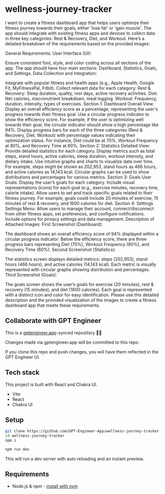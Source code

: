 # wellness-journey-tracker

I want to create a fitness dashboard app that helps users optimize their fitness journey towards their goals, either 'lose fat' or 'gain muscle'. The app should integrate with existing fitness apps and devices to collect data in three key categories: Rest & Recovery, Diet, and Workout. Here’s a detailed breakdown of the requirements based on the provided images:

General Requirements:
User Interface (UI):

Ensure consistent font, style, and color coding across all sections of the app.
The app should have four main sections: Dashboard, Statistics, Goals, and Settings.
Data Collection and Integration:

Integrate with popular fitness and health apps (e.g., Apple Health, Google Fit, MyFitnessPal, Fitbit).
Collect relevant data for each category:
Rest & Recovery: Sleep duration, quality, rest days, active recovery activities.
Diet: Net calories, macronutrient breakdown, meal logging.
Workout: Frequency, duration, intensity, types of exercises.
Section 1: Dashboard
Overall View:
Display an overall efficiency score as a percentage, representing the user's progress towards their fitness goal.
Use a circular progress indicator to show the efficiency score. For example, if the user is optimizing well towards their goal, the circular indicator should show a high percentage like 94%.
Display progress bars for each of the three categories (Rest & Recovery, Diet, Workout) with percentage values indicating their optimization status. For instance, Diet could be at 70%, Workout Frequency at 80%, and Recovery Time at 60%.
Section 2: Statistics
Detailed View:
Provide detailed statistics for each category.
Display metrics such as total steps, stand hours, active calories, sleep duration, workout intensity, and dietary intake.
Use intuitive graphs and charts to visualize data over time. For example, steps might be shown as 202,953, stand hours as 466 hours, and active calories as 14,143 kcal. Circular graphs can be used to show distributions and percentages for various metrics.
Section 3: Goals
User Goals:
Display the user’s goals for each category.
Include visual representations (icons) for each goal (e.g., exercise minutes, recovery time, calorie intake).
Allow users to set and track specific goals related to their fitness journey. For example, goals could include 20 minutes of exercise, 15 minutes of rest & recovery, and 1600 calories for diet.
Section 4: Settings
Settings Menu:
Allow users to manage their account, connect/disconnect from other fitness apps, set preferences, and configure notifications.
Include options for privacy settings and data management.
Description of Attached Images:
First Screenshot (Dashboard):

The dashboard shows an overall efficiency score of 94% displayed within a circular progress indicator.
Below the efficiency score, there are three progress bars representing Diet (70%), Workout Frequency (80%), and Recovery Time (60%).
Second Screenshot (Statistics):

The statistics screen displays detailed metrics: steps (202,953), stand hours (466 hours), and active calories (14,143 kcal).
Each metric is visually represented with circular graphs showing distribution and percentages.
Third Screenshot (Goals):

The goals screen shows the user’s goals for exercise (20 minutes), rest & recovery (15 minutes), and diet (1600 calories).
Each goal is represented with a distinct icon and color for easy identification.
Please use this detailed description and the provided visualization of the images to create a fitness dashboard app that meets these requirements.

## Collaborate with GPT Engineer

This is a [gptengineer.app](https://gptengineer.app)-synced repository 🌟🤖

Changes made via gptengineer.app will be committed to this repo.

If you clone this repo and push changes, you will have them reflected in the GPT Engineer UI.

## Tech stack

This project is built with React and Chakra UI.

- Vite
- React
- Chakra UI

## Setup

```sh
git clone https://github.com/GPT-Engineer-App/wellness-journey-tracker.git
cd wellness-journey-tracker
npm i
```

```sh
npm run dev
```

This will run a dev server with auto reloading and an instant preview.

## Requirements

- Node.js & npm - [install with nvm](https://github.com/nvm-sh/nvm#installing-and-updating)
